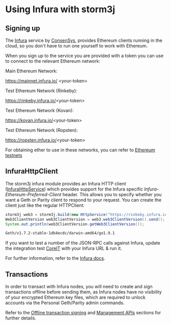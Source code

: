 Using Infura with storm3j
=======================

Signing up
----------

The [Infura](https://infura.io/) service by [ConsenSys](https://consensys.net/), provides Ethereum clients running in the cloud, so you don't have to run one yourself to work with Ethereum.

When you sign up to the service you are provided with a token you can use to connect to the relevant Ethereum network:

Main Ethereum Network:

  <https://mainnet.infura.io/> <your-token\>

Test Ethereum Network (Rinkeby):

  <https://rinkeby.infura.io/><your-token\>

Test Ethereum Network (Kovan):

  <https://kovan.infura.io/><your-token\>

Test Ethereum Network (Ropsten):

  <https://ropsten.infura.io/><your-token\>

For obtaining ether to use in these networks, you can refer to
[Ethereum testnets](transactions.md#ethereum-testnets)

InfuraHttpClient
----------------

The storm3j infura module provides an Infura HTTP client ([InfuraHttpService](https://github.com/storm3j/storm3j/blob/master/hosted-providers/src/main/java/org/storm3j/protocol/infura/InfuraHttpService.java)) which provides support for the Infura specific *Infura-Ethereum-Preferred-Client* header. This allows you to specify whether you want a Geth or Parity client to respond to your request. You can create the client just like the regular HTTPClient:

```java
storm3j web3 = storm3j.build(new HttpService("https://rinkeby.infura.io/<your-token>"));
Web3ClientVersion web3ClientVersion = web3.web3ClientVersion().send();
System.out.println(web3ClientVersion.getWeb3ClientVersion());
```

``` bash
Geth/v1.7.2-stable-1db4ecdc/darwin-amd64/go1.9.1
```

If you want to test a number of the JSON-RPC calls against Infura, update the integration test [CoreIT](https://github.com/storm3j/storm3j/blob/master/integration-tests/src/test/java/org/storm3j/protocol/core/CoreIT.java) with your Infura URL & run it.

For further information, refer to the [Infura docs](https://infura.io/docs).

Transactions
------------

In order to transact with Infura nodes, you will need to create and sign transactions offline before sending them, as Infura nodes have no visibility of your encrypted Ethereum key files, which are required to unlock accounts via the Personal Geth/Parity admin commands.

Refer to the [Offline transaction signing](transactions.md#offline-transaction-signing) and [Management APIs](management_apis.md) sections for further details.
